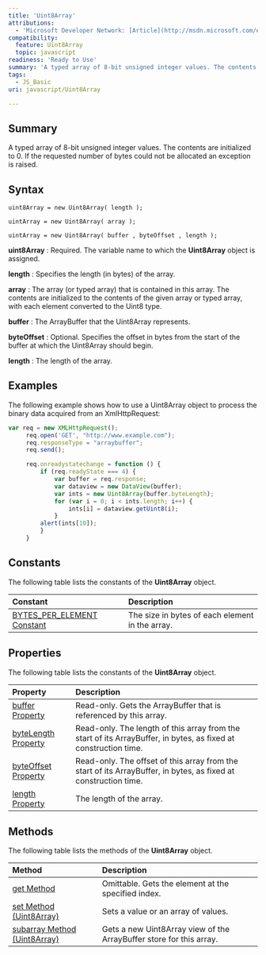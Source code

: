 ```yaml
---
title: 'Uint8Array'
attributions:
  - 'Microsoft Developer Network: [Article](http://msdn.microsoft.com/en-us/library/ie/br212477(v=vs.94).aspx)'
compatibility:
  feature: Uint8Array
  topic: javascript
readiness: 'Ready to Use'
summary: 'A typed array of 8-bit unsigned integer values. The contents are initialized to 0. If the requested number of bytes could not be allocated an exception is raised.'
tags:
  - JS_Basic
uri: javascript/Uint8Array

---
```

## Summary

A typed array of 8-bit unsigned integer values. The contents are initialized to 0. If the requested number of bytes could not be allocated an exception is raised.

## Syntax

    uint8Array = new Uint8Array( length );

    uintArray = new Uint8Array( array );

    uintArray = new Uint8Array( buffer , byteOffset , length );

**uint8Array**
:   Required. The variable name to which the **Uint8Array** object is assigned.

**length**
:   Specifies the length (in bytes) of the array.

**array**
:   The array (or typed array) that is contained in this array. The contents are initialized to the contents of the given array or typed array, with each element converted to the Uint8 type.

**buffer**
:   The ArrayBuffer that the Uint8Array represents.

**byteOffset**
:   Optional. Specifies the offset in bytes from the start of the buffer at which the Uint8Array should begin.

**length**
:   The length of the array.

## Examples

The following example shows how to use a Uint8Array object to process the binary data acquired from an XmlHttpRequest:

``` js
var req = new XMLHttpRequest();
     req.open('GET', "http://www.example.com");
     req.responseType = "arraybuffer";
     req.send();

     req.onreadystatechange = function () {
         if (req.readyState === 4) {
             var buffer = req.response;
             var dataview = new DataView(buffer);
             var ints = new Uint8Array(buffer.byteLength);
             for (var i = 0; i < ints.length; i++) {
                 ints[i] = dataview.getUint8(i);
             }
         alert(ints[10]);
         }
     }
```

## Constants

The following table lists the constants of the **Uint8Array** object.

|Constant|Description|
|:-------|:----------|
|[BYTES\_PER\_ELEMENT Constant](/javascript/Uint8Array/BYTES_PER_ELEMENT)|The size in bytes of each element in the array.|

## Properties

The following table lists the constants of the **Uint8Array** object.

|Property|Description|
|:-------|:----------|
|[buffer Property](/javascript/Uint8Array/buffer)|Read-only. Gets the ArrayBuffer that is referenced by this array.|
|[byteLength Property](/javascript/Uint8Array/byteLength)|Read-only. The length of this array from the start of its ArrayBuffer, in bytes, as fixed at construction time.|
|[byteOffset Property](/javascript/Uint8Array/byteOffset)|Read-only. The offset of this array from the start of its ArrayBuffer, in bytes, as fixed at construction time.|
|[length Property](/javascript/Uint8Array/length)|The length of the array.|

## Methods

The following table lists the methods of the **Uint8Array** object.

|Method|Description|
|:-----|:----------|
|[get Method](/javascript/Uint8Array/get)|Omittable. Gets the element at the specified index.|
|[set Method (Uint8Array)](/javascript/Uint8Array/set)|Sets a value or an array of values.|
|[subarray Method (Uint8Array)](/javascript/Uint8Array/subarray)|Gets a new Uint8Array view of the ArrayBuffer store for this array.|

